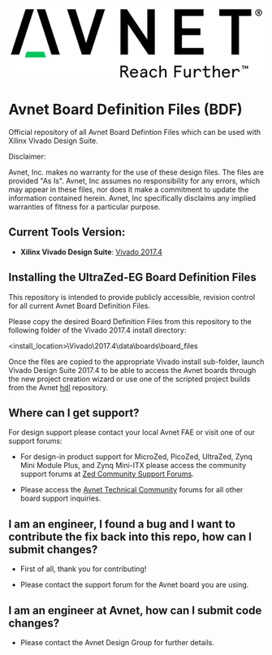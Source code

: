 ![alt text][logo]

Avnet Board Definition Files (BDF)
==================================

Official repository of all Avnet Board Defintion Files which can be used with Xilinx Vivado Design Suite.

Disclaimer:

Avnet, Inc. makes no warranty for the use of these design files.  The files are provided  "As Is". Avnet, Inc assumes no responsibility for any errors, which may appear in these files, nor does it make a commitment to update the information contained herein. Avnet, Inc specifically disclaims any implied warranties of fitness for a particular purpose.


Current Tools Version:
----------------------

* **Xilinx Vivado Design Suite**: [Vivado 2017.4]


Installing the UltraZed-EG Board Definition Files 
-------------------------------------------------

This repository is intended to provide publicly accessible, revision control for all current Avnet Board Definition Files.

Please copy the desired Board Definition Files from this repository to the following folder of the Vivado 2017.4 install directory:

<install_location>\Vivado\2017.4\data\boards\board_files

Once the files are copied to the appropriate Vivado install sub-folder, launch Vivado Design Suite 2017.4 to be able to access the Avnet boards through the new project creation wizard or use one of the scripted project builds from the Avnet [hdl] repository.


Where can I get support?
------------------------

For design support please contact your local Avnet FAE or visit one of our support forums:

* For design-in product support for MicroZed, PicoZed, UltraZed, Zynq Mini Module Plus, and Zynq Mini-ITX please access the community support forums at [Zed Community Support Forums].

* Please access the [Avnet Technical Community] forums for all other board support inquiries.


I am an engineer, I found a bug and I want to contribute the fix back into this repo, how can I submit changes?
---------------------------------------------------------------------------------------------------------------

* First of all, thank you for contributing!

* Please contact the support forum for the Avnet board you are using.


I am an engineer at Avnet, how can I submit code changes?
---------------------------------------------------------

* Please contact the Avnet Design Group for further details.

[Vivado 2017.4]:http://www.xilinx.com/content/xilinx/en/downloadNav/vivado-design-tools/2017-4.html
[Avnet Technical Community]:http://community.em.avnet.com/
[Zed Community Support Forums]:http://www.minized.org/forum
[hdl]:https://github.com/Avnet/hdl
[logo]:https://github.com/Avnet/legal/blob/master/avnet_logo.png "Avnet"
